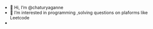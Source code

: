 - 👋 Hi, I’m @chaturyaganne
- 👀 I’m interested in programming ,solving questions on plaforms like Leetcode
- 
  

<!---
chaturyaganne/chaturyaganne is a ✨ special ✨ repository because its `README.md` (this file) appears on your GitHub profile.
You can click the Preview link to take a look at your changes.
--->
